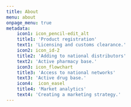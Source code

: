 ```yaml
---
title: About
menu: about
onpage_menu: true
metadata:
    icon1: icon_pencil-edit_alt
    title1: 'Product registration'
    text1: 'Licensing and customs clearance.'
    icon2: icon_id-2
    title2: 'Adding to national distributors'
    text2: 'Active pharmacy base.'
    icon3: icon_flowchart
    title3: 'Access to national networks'
    text3: 'Active drug base.'
    icon4:  icon_easel
    title4: 'Market analytics'
    text4: 'Creating a marketing strategy.'
---
```


